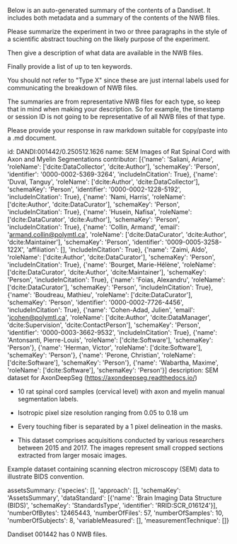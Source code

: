 
Below is an auto-generated summary of the contents of a Dandiset. It includes both metadata and a summary of the contents of the NWB files.

Please summarize the experiment in two or three paragraphs in the style of a scientific abstract touching on the likely purpose of the experiment.

Then give a description of what data are available in the NWB files.

Finally provide a list of up to ten keywords.

You should not refer to "Type X" since these are just internal labels used for communicating the breakdown of NWB files.

The summaries are from representative NWB files for each type, so keep that in mind when making your description. So for example, the timestamp or session ID is not going to be representative of all NWB files of that type.

Please provide your response in raw markdown suitable for copy/paste into a .md document.


id: DANDI:001442/0.250512.1626
name: SEM Images of Rat Spinal Cord with Axon and Myelin Segmentations
contributor: [{'name': 'Saliani, Ariane', 'roleName': ['dcite:DataCollector', 'dcite:Author'], 'schemaKey': 'Person', 'identifier': '0000-0002-5369-3264', 'includeInCitation': True}, {'name': 'Duval, Tanguy', 'roleName': ['dcite:Author', 'dcite:DataCollector'], 'schemaKey': 'Person', 'identifier': '0000-0002-1228-5192', 'includeInCitation': True}, {'name': 'Nami, Harris', 'roleName': ['dcite:Author', 'dcite:DataCurator'], 'schemaKey': 'Person', 'includeInCitation': True}, {'name': 'Husein, Nafisa', 'roleName': ['dcite:DataCurator', 'dcite:Author'], 'schemaKey': 'Person', 'includeInCitation': True}, {'name': 'Collin, Armand', 'email': 'armand.collin@polymtl.ca', 'roleName': ['dcite:DataCurator', 'dcite:Author', 'dcite:Maintainer'], 'schemaKey': 'Person', 'identifier': '0009-0005-3258-122X', 'affiliation': [], 'includeInCitation': True}, {'name': 'Zaimi, Aldo', 'roleName': ['dcite:Author', 'dcite:DataCurator'], 'schemaKey': 'Person', 'includeInCitation': True}, {'name': 'Bourget, Marie-Hélène', 'roleName': ['dcite:DataCurator', 'dcite:Author', 'dcite:Maintainer'], 'schemaKey': 'Person', 'includeInCitation': True}, {'name': 'Foias, Alexandru', 'roleName': ['dcite:DataCurator'], 'schemaKey': 'Person', 'includeInCitation': True}, {'name': 'Boudreau, Mathieu', 'roleName': ['dcite:DataCurator'], 'schemaKey': 'Person', 'identifier': '0000-0002-7726-4456', 'includeInCitation': True}, {'name': 'Cohen-Adad, Julien', 'email': 'jcohen@polymtl.ca', 'roleName': ['dcite:Author', 'dcite:DataManager', 'dcite:Supervision', 'dcite:ContactPerson'], 'schemaKey': 'Person', 'identifier': '0000-0003-3662-9532', 'includeInCitation': True}, {'name': 'Antonsanti, Pierre-Louis', 'roleName': ['dcite:Software'], 'schemaKey': 'Person'}, {'name': 'Herman, Victor', 'roleName': ['dcite:Software'], 'schemaKey': 'Person'}, {'name': 'Perone, Christian', 'roleName': ['dcite:Software'], 'schemaKey': 'Person'}, {'name': 'Wabartha, Maxime', 'roleName': ['dcite:Software'], 'schemaKey': 'Person'}]
description: SEM dataset for AxonDeepSeg (https://axondeepseg.readthedocs.io/)

- 10 rat spinal cord samples (cervical level) with axon and myelin manual segmentation labels. 

- Isotropic pixel size resolution ranging from 0.05 to 0.18 um

- Every touching fiber is separated by a 1 pixel delineation in the masks.

- This dataset comprises acquisitions conducted by various researchers between 2015 and 2017. The images represent small cropped sections extracted from larger mosaic images.

Example dataset containing scanning electron microscopy (SEM) data to illustrate BIDS convention.

assetsSummary: {'species': [], 'approach': [], 'schemaKey': 'AssetsSummary', 'dataStandard': [{'name': 'Brain Imaging Data Structure (BIDS)', 'schemaKey': 'StandardsType', 'identifier': 'RRID:SCR_016124'}], 'numberOfBytes': 12465443, 'numberOfFiles': 57, 'numberOfSamples': 10, 'numberOfSubjects': 8, 'variableMeasured': [], 'measurementTechnique': []}

Dandiset 001442 has 0 NWB files.
